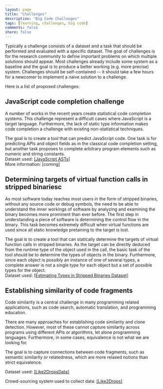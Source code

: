 ```yaml
---
layout: page
title: "Challenges"
description: "Big Code Challenges"
tags: [learning, challenges, big code]
comments: false
share: false
---
```


Typically a challenge consists of a dataset and a task that should be performed and evaluated with a specific dataset. The goal of challenges is for the research community to define important problems on which multiple solutions should appear. Most challenges already include some system as a baseline and the goal is to produce a better working (e.g. more precise) system. Challenges should be self-contained -- it should take a few hours for a newcomer to implement a naive solution to a challenge.

Here is a list of proposed challenges:

<div class="highlightitem">
<h2>JavaScript code completion challenge</h2>

<p>A number of works in the recent years create statistical code completion systems. This challenge represent a difficult cases where JavaScript is a target language. Furthermore, the lack of static type information makes code completion a challenge with existing non-statistical techniques.</p>

<p>The goal is to create a tool that can predict JavaScript code. One task is for predicting APIs and object fields as in the classical code completion setting, but another task proposes to complete arbitrary program elements such as numeric and string constants.<br>
Dataset used: <a href="/datasets#javascript-asts">[JavaScript ASTs]</a><br>
More information: [coming]
</p>
</div>

<div class="highlightitem">
<h2>Determining targets of virtual function calls in stripped binariesc</h2>

<p>As most software today reaches most users in the form of stripped binaries, without any source code or debug symbols, the need to be able to understand the inner workings of software by analyzing and examining the binary becomes more prominent than ever before. The first step in understanding a piece of software is determining the control flow in the binary. This task becomes extremely difficult when virtual functions are used since all static knowledge pretaining to the target is lost.</p>

<p>The goal is to create a tool that can statically determine the targets of virtual function calls in stripped binaries. As the target can be directly deduced from the runtime type of the object used in the call, the basic task of the tool should be to determine the types of objects in the binary. Furthermore, since each object is possibly an instance of one of several types, a complete answer is not a single type for each object but a set of possible types for the object.<br>
Dataset used: <a href="/datasets#estimatingTypesDataset">[Estimating Types in Stripped Binaries Dataset]</a><br>
</p>
</div>

<div class="highlightitem">
<h2>Establishing similarity of code fragments</h2>

<p>Code similarity is a central challenge in many programming related applications, such as code search, automatic translation, and programming education.<p>

<p>There are many approaches for establishing code similarity and clone detection. 
However, most of these cannot capture similarity across programs using different APIs or algorithms, let alone programming languages.
Furthermore, in some cases, equivalence is not what we are looking for.</p> 

<p>The goal is to capture connections between code fragments, such as semantic similarity or relatedness, which are more relaxed notions than strict equivalence.<p>

<p>Dataset used: <a href="/datasets#like2dropsData">[Like2DropsData]</a></p>
<p>Crowd-sourcing system used to collect data: <a href="http://like2drops.com">[Like2Drops]</a><br></p>
</div>
